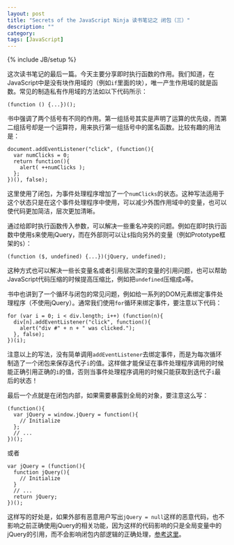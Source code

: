 ```yaml
---
layout: post
title: "Secrets of the JavaScript Ninja 读书笔记之 闭包（三）"
description: ""
category: 
tags: [JavaScript]
---
```

{% include JB/setup %}

这次读书笔记的最后一篇。今天主要分享即时执行函数的作用。我们知道，在JavaScript中是没有块作用域的（例如`if`里面的块），唯一产生作用域的就是函数。常见的制造私有作用域的方法如以下代码所示：

    (function () {...})();

书中强调了两个括号有不同的作用。第一组括号其实是声明了运算的优先级，而第二组括号却是一个运算符，用来执行第一组括号中的匿名函数。比较有趣的用法是：

    document.addEventListener("click", (function(){
      var numClicks = 0;  
      return function(){
        alert( ++numClicks );
      };
    })(), false);

这里使用了闭包，为事件处理程序增加了一个`numClicks`的状态。这种写法适用于这个状态只是在这个事件处理程序中使用，可以减少外围作用域中的变量，也可以使代码更加简洁，层次更加清晰。

通过给即时执行函数传入参数，可以解决一些重名冲突的问题。例如在即时执行函数中使用`$`来使用jQuery，而在外部则可以让`$`指向另外的变量（例如Prototype框架的`$`）：

    (function ($, undefined) {...})(jQuery, undefined);

这种方式也可以解决一些长变量名或者引用层次深的变量的引用问题，也可以帮助JavaScript代码压缩的时候提高压缩比，例如把`undefined`压缩成`a`等。

书中也讲到了一个循环与闭包的常见问题，例如给一系列的DOM元素绑定事件处理程序（不使用jQuery）。通常我们使用`for`循环来绑定事件，要注意以下代码：

    for (var i = 0; i < div.length; i++) (function(n){
      div[n].addEventListener("click", function(){
        alert("div #" + n + " was clicked.");
      }, false);
    })(i);

注意以上的写法，没有简单调用`addEventListener`去绑定事件，而是为每次循环制造了一个闭包来保存迭代子`i`的值。这样做才能保证在事件处理程序调用的时候能正确引用正确的`i`的值，否则当事件处理程序调用的时候只能获取到迭代子`i`最后的状态！

最后一个点就是在闭包内部，如果需要暴露到全局的对象，要注意这么写：

    (function(){
      var jQuery = window.jQuery = function(){
        // Initialize
      };
      // ...
    })();

或者

    var jQuery = (function(){
      function jQuery(){
        // Initialize
      }
      // ...
      return jQuery;
    })();

这样写的好处是，如果外部有恶意用户写出`jQuery = null`这样的恶意代码，也不影响之前正确使用jQuery的相关功能，因为这样的代码影响的只是全局变量中的jQuery的引用，而不会影响闭包内部逻辑的正确处理，[参考这里](http://jsfiddle.net/XBy5X/)。
